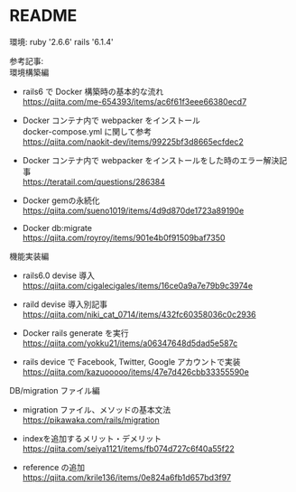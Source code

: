 # README

環境:
ruby '2.6.6'
rails '6.1.4'

参考記事:<br>
環境構築編

- rails6 で Docker 構築時の基本的な流れ<br>
  https://qiita.com/me-654393/items/ac6f61f3eee66380ecd7<br>

- Docker コンテナ内で webpacker をインストール<br>
  docker-compose.yml に関して参考 <br>
  https://qiita.com/naokit-dev/items/99225bf3d8665ecfdec2

- Docker コンテナ内で webpacker をインストールをした時のエラー解決記事<br>
  https://teratail.com/questions/286384<br>
  
- Docker gemの永続化<br>
  https://qiita.com/sueno1019/items/4d9d870de1723a89190e<br>
  
- Docker db:migrate<br>
  https://qiita.com/royroy/items/901e4b0f91509baf7350<br>

機能実装編<br>

- rails6.0 devise 導入
  https://qiita.com/cigalecigales/items/16ce0a9a7e79b9c3974e<br>
  
- raild devise 導入別記事<br>
  https://qiita.com/niki_cat_0714/items/432fc60358036c0c2936<br>

- Docker rails generate を実行<br>
  https://qiita.com/yokku21/items/a06347648d5dad5e587c<br>

- rails device で Facebook, Twitter, Google アカウントで実装<br>
  https://qiita.com/kazuooooo/items/47e7d426cbb33355590e<br>
  
  
DB/migration ファイル編<br>

- migration ファイル、メソッドの基本文法<br>
https://pikawaka.com/rails/migration<br>

- indexを追加するメリット・デメリット<br>
https://qiita.com/seiya1121/items/fb074d727c6f40a55f22<br>

- reference の追加<br>
https://qiita.com/krile136/items/0e824a6fb1d657bd3f97<br>




